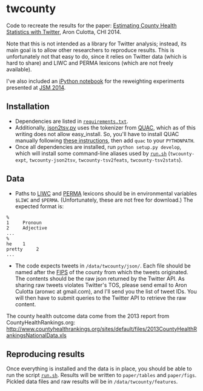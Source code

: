 # twcounty

Code to recreate the results for the paper: [Estimating County Health
Statistics with Twitter](http://www.cs.iit.edu/~culotta/pubs/culotta14estimating.pdf), Aron Culotta, CHI 2014.

Note that this is not intended as a library for Twitter analysis; instead,
its main goal is to allow other researchers to reproduce results. This is
unfortunately not that easy to do, since it relies on Twitter data (which is
hard to share) and LIWC and PERMA lexicons (which are not freely available).

I've also included an [iPython notebook](http://nbviewer.ipython.org/github/tapilab/twcounty/blob/master/twcounty/Demographics.ipynb) for the reweighting experiments presented at [JSM 2014](http://www.amstat.org/meetings/jsm/2014).
## Installation

- Dependencies are listed in [`requirements.txt`](requirements.txt).
- Additionally, [json2tsv.py](twcounty/json2tsv.py) uses the tokenizer from
[QUAC](https://github.com/reidpr/quac/blob/master/lib/tok/unicode_props.py),
which as of this writing does not allow easy_install. So, you'll have to
install QUAC manually following
[these instructions](http://reidpr.github.io/quac/install.html), then add
`quac` to your `PYTHONPATH`.
- Once all dependencies are installed, run `python setup.py develop`, which
  will install some command-line aliases used by [`run.sh`](run.sh)
  (`twcounty-expt`, `twcounty-json2tsv`, `twcounty-tsv2feats`,
  `twcounty-tsv2stats`).


## Data

- Paths to [LIWC](http://www.liwc.net/) and [PERMA](http://www.cis.upenn.edu/~ungar/CVs/WWBP.html) lexicons should be in environmental variables `$LIWC` and `$PERMA`. (Unfortunately, these are not free for download.) The expected format is:

```
%
1     Pronoun
2     Adjective
...
%
he    1
pretty     2
...
```
- The code expects tweets in `/data/twcounty/json/`. Each file should be
named after the
[FIPS](http://en.wikipedia.org/wiki/Federal_Information_Processing_Standards)
of the county from which the tweets originated. The contents should be the raw
json returned by the Twitter API. As sharing raw tweets violates Twitter's
TOS, please send email to Aron Culotta (aronwc at gmail.com), and I'll send
you the list of tweet IDs. You will then have to submit queries to the Twitter
API to retrieve the raw content.

The county health outcome data come from the 2013 report from CountyHealthRankings.org:
<http://www.countyhealthrankings.org/sites/default/files/2013CountyHealthRankingsNationalData.xls>

## Reproducing results

Once everything is installed and the data is in place, you should be able to
run the script [`run.sh`](run.sh). Results will be written to `paper/tables` and
`paper/figs`. Pickled data files and raw results will be in
`/data/twcounty/features`.
